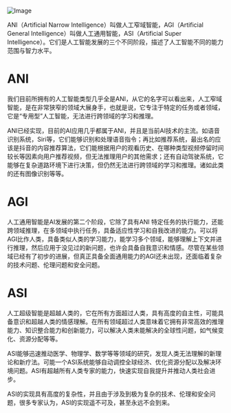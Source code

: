 ![Image](https://github.com/user-attachments/assets/89f02dfe-82ec-4037-8707-23a085f693ba)

ANI（Artificial Narrow Intelligence）叫做人工窄域智能，AGI（Artificial General Intelligence）叫做人工通用智能，ASI（Artificial Super Intelligence）。它们是人工智能发展的三个不同阶段，描述了人工智能不同的能力范围与智力水平。
# ANI
我们目前所拥有的人工智能类型几乎全是ANI，从它的名字可以看出来，人工窄域智能，是在非常狭窄的领域大展身手，也就是说，它专注于特定的任务或者领域，它是“专用型”人工智能，无法进行跨领域的学习和推理。

ANI已经实现，目前的AI应用几乎都属于ANI，并且是当前AI技术的主流。如语音识别系统，Siri等，它们能够识别和处理语音指令；再比如推荐系统，最出名的应该是抖音的内容推荐算法，它们能根据用户的观看历史、在哪种类型视频停留时间较长等因素向用户推荐视频，但无法推理用户的其他需求；还有自动驾驶系统，它能够在复杂道路环境下进行决策，但仍然无法进行跨领域的学习和推理。诸如此类的还有图像识别等等。
# AGI
人工通用智能是AI发展的第二个阶段，它除了具有ANI 特定任务的执行能力，还能跨领域推理，在多领域中执行任务，具备适应性学习和自我改进的能力。可以将AGI比作人类，具备类似人类的学习能力，能学习多个领域，能够理解上下文并进行推理，然后应用于没见过的新问题，也许会具备自我意识和情感。尽管在某些领域已经有了初步的进展，但真正具备全面通用能力的AGI还未出现，还面临着复杂的技术问题、伦理问题和安全问题。
# ASI
人工超级智能是超越人类的，它在所有方面超过人类，具有高度的自主性，可能具备意识和超越人类的情感理解。在所有领域超过人类意味着它拥有非常高效的推理能力、知识整合能力和创新能力，可以解决人类未能解决的全球性问题，如气候变化、资源分配等等。

ASI能够迅速推动医学、物理学、数学等等领域的研究，发现人类无法理解的新理论和新疗法。可能一个ASI系统能够自动调控全球经济、优化资源分配以及解决环境问题。ASI有超越所有人类专家的能力，快速实现自我提升并推动人类社会进步。

ASI的实现具有高度的复杂性，并且由于涉及到极为复杂的技术、伦理和安全问题，很多专家认为，ASI的实现遥不可及，甚至永远不会到来。
